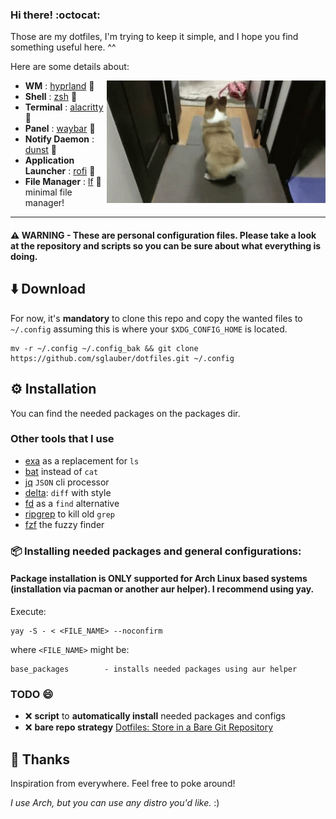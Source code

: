 ### Hi there! :octocat: 
Those are my dotfiles, I'm trying to keep it simple, and I hope you find something useful here. ^^

Here are some details about:

<img src="./docs/assets/corgi.gif" alt="" align="right" width="350px">

- **WM**                           : [hyprland](https://hyprland.org/) :art:
- **Shell**                        : [zsh](https://wiki.archlinux.org/index.php/zsh) :shell:
- **Terminal**                     : [alacritty](https://codeberg.org/dnkl/foot/wiki) 🦶
- **Panel**                        : [waybar](https://github.com/Alexays/Waybar) :shaved_ice:
- **Notify Daemon**                : [dunst](https://wiki.archlinux.org/index.php/Dunst) 🔔 
- **Application Launcher**         : [rofi](https://github.com/davatorium/rofi) :rocket:
- **File Manager**                 : [lf](https://github.com/gokcehan/lf) 📂 minimal file manager!

<hr>

#### ⚠️ WARNING - These are personal configuration files. Please take a look at the repository and scripts so you can be sure about what everything is doing.

## :arrow_down: Download

For now, it's **mandatory** to clone this repo and copy the wanted files to `~/.config` assuming this is where your `$XDG_CONFIG_HOME` is located.

```shell
mv -r ~/.config ~/.config_bak && git clone https://github.com/sglauber/dotfiles.git ~/.config
```

## :gear: Installation
You can find the needed packages on the packages dir.

### Other tools that I use

- [exa](https://the.exa.website/) as a replacement for `ls`
- [bat](https://github.com/sharkdp/bat) instead of `cat`
- [jq](https://jqlang.github.io/jq/) `JSON` cli processor
- [delta](https://github.com/dandavison/delta): `diff` with style
- [fd](https://github.com/sharkdp/fd) as a `find` alternative
- [ripgrep](https://github.com/BurntSushi/ripgrep) to kill old `grep`
- [fzf](https://github.com/junegunn/fzf) the fuzzy finder

### 📦 Installing needed packages and general configurations:

#### Package installation is ONLY supported for **Arch Linux** based systems (installation via pacman or another aur helper). I recommend using yay.

Execute:

```shell
yay -S - < <FILE_NAME> --noconfirm
```

where 
```<FILE_NAME>```
might be:

```
base_packages        - installs needed packages using aur helper
```

### TODO :smile:
- :x: **script** to **automatically install** needed packages and configs
- :x: **bare repo strategy** [Dotfiles: Store in a Bare Git Repository](https://www.atlassian.com/git/tutorials/dotfiles)

## :handshake: Thanks

Inspiration from everywhere. Feel free to poke around!

_I use Arch, but you can use any distro you'd like._ :)
